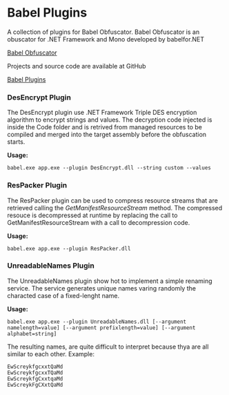 # Babel Plugins
A collection of plugins for Babel Obfuscator.
Babel Obfuscator is an obuscator for .NET Framework and Mono developed by babelfor.NET

[Babel Obfuscator](http://www.babelfor.net)

Projects and source code are available at GitHub

[Babel Plugins](https://github.com/babelfornet/BabelPlugins)

### DesEncrypt Plugin
The DesEncrypt plugin use .NET Framework Triple DES encryption algorithm to encrypt strings and values. 
The decryption code injected is inside the Code folder and is retrived from managed resources to be
compiled and merged into the target assembly before the obfuscation starts.

**Usage:**
```
babel.exe app.exe --plugin DesEncrypt.dll --string custom --values
```

### ResPacker Plugin
The ResPacker plugin can be used to compress resource streams that are retrieved calling 
the *GetManifestResourceStream* method. The compressed resouce is decompressed at runtime
by replacing the call to GetManifestResourceStream with a call to decompression code.

**Usage:**
```
babel.exe app.exe --plugin ResPacker.dll 
```

### UnreadableNames Plugin
The UnreadableNames plugin show hot to implement a simple renaming service.
The service generates unique names varing randomly the characted case of a fixed-lenght name.

**Usage:**
```
babel.exe app.exe --plugin UnreadableNames.dll [--argument namelength=value] [--argument prefixlength=value] [--argument alphabet=string]
```

The resulting names, are quite difficult to interpret because thya are all similar to each other.
Example:

```
EwScreykfgcxxtQaMd
EwScreykfgcxxTQaMd
EwScreykfgCxxtqaMd
EwScreykFgCXxtQaMd
```
